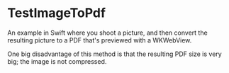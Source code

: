 # TestImageToPdf

An example in Swift where you shoot a picture, and then convert the resulting
picture to a PDF that's previewed with a WKWebView.

One big disadvantage of this method is that the resulting PDF size is very
big; the image is not compressed.
